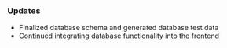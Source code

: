 
### Updates

- Finalized database schema and generated database test data
- Continued integrating database functionality into the frontend

